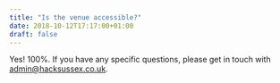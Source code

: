 ```yaml
---
title: "Is the venue accessible?"
date: 2018-10-12T17:17:00+01:00
draft: false
---
```


Yes! 100%. If you have any specific questions, please get in touch with [admin@hacksussex.co.uk](mailto:admin@hacksussex.co.uk).

